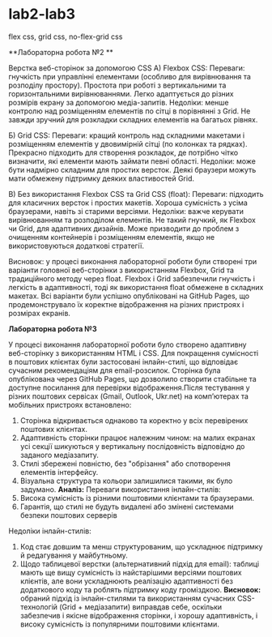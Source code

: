 # lab2-lab3
flex css, grid css, no-flex-grid css

**Лабораторна робота №2 **

Верстка веб-сторінок за допомогою CSS 
А) Flexbox CSS: 
Переваги: гнучкість при управлінні елементами (особливо для вирівнювання та розподілу простору). 
Простота при роботі з вертикальними та горизонтальними вирівнюваннями. 
Легко адаптується до різних розмірів екрану за допомогою медіа-запитів. 
Недоліки: менше контролю над розміщенням елементів по сітці в порівнянні з Grid. 
Не завжди зручний для розкладки складних елементів на багатьох рівнях. 

Б) Grid CSS: 
Переваги: кращий контроль над складними макетами і розміщенням елементів у двовимірній сітці (по колонках та рядках). 
Прекрасно підходить для створення розкладок, де потрібно чітко визначити, які елементи мають займати певні області. 
Недоліки: може бути надмірно складним для простих версток. 
Деякі браузери можуть мати обмежену підтримку деяких властивостей Grid.

В) Без використання Flexbox CSS та Grid CSS (float): 
Переваги: підходить для класичних версток і простих макетів. 
Хороша сумісність з усіма браузерами, навіть зі старими версіями. 
Недоліки: важче керувати вирівнюванням та розподілом елементів. 
Не такий гнучкий, як Flexbox чи Grid, для адаптивних дизайнів. 
Може призводити до проблем з очищенням контейнерів і розміщенням елементів, якщо не використовуються додаткові стратегії.

Висновок: у процесі виконання лабораторної роботи були створені три варіанти головної веб-сторінки з використанням Flexbox, Grid та традиційного методу через float. Flexbox і Grid забезпечили гнучкість і легкість в адаптивності, тоді як використання float обмежене в складних макетах. Всі варіанти були успішно опубліковані на GitHub Pages, що продемонструвало їх коректне відображення на різних пристроях і розмірах екранів. 


**Лабораторна робота №3**

У процесі виконання лабораторної роботи було створено адаптивну веб-сторінку з використанням HTML і CSS. Для покращення сумісності в поштових клієнтах були застосовані інлайн-стилі, що відповідає сучасним рекомендаціям для email-розсилок. Сторінка була опублікована через GitHub Pages, що дозволило створити стабільне та доступне посилання для перевірки відображення.Після тестування у різних поштових сервісах (Gmail, Outlook, Ukr.net) на комп’ютерах та мобільних пристроях встановлено:
1. Сторінка відкривається однаково та коректно у всіх перевірених поштових клієнтах.
2. Адаптивність сторінки працює належним чином: на малих екранах усі секції шикуються у вертикальну послідовність відповідно до заданого медіазапиту.
3. Стилі збережені повністю, без "обрізання" або спотворення елементів інтерфейсу.
4. Візуальна структура та кольори залишилися такими, як було задумано.
**Аналіз:**
Переваги використання інлайн-стилів:
1. Висока сумісність із різними поштовими клієнтами та браузерами.
2. Гарантія, що стилі не будуть видалені або змінені системами безпеки поштових серверів

Недоліки інлайн-стилів:
1. Код стає довшим та менш структурованим, що ускладнює підтримку й редагування у майбутньому.
2. Щодо таблицевої верстки (альтернативний підхід для email): таблиці мають ще вищу сумісність із найстарішими версіями поштових клієнтів, але вони ускладнюють реалізацію адаптивності без додаткового коду та роблять підтримку коду громіздкою.
**Висновок:** обраний підхід із інлайн-стилями та використанням сучасних CSS-технологій (Grid + медіазапити) виправдав себе, оскільки забезпечив і якісне відображення сторінки, і хорошу адаптивність, і високу сумісність із популярними поштовими клієнтами.

